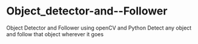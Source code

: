 # Object_detector-and--Follower
Object Detector and Follower using openCV and Python
Detect any object and follow that object wherever it goes

